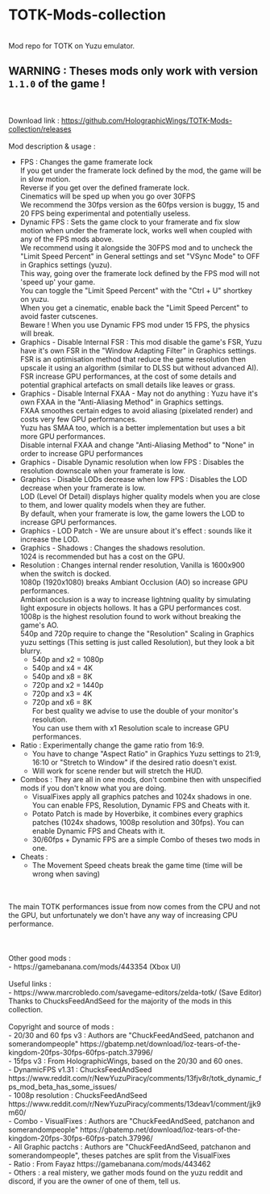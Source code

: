 # TOTK-Mods-collection
</br>Mod repo for TOTK on Yuzu emulator.
</br><h2><b>WARNING : Theses mods only work with version `1.1.0` of the game !</b></h2>
</br>
</br>Download link : https://github.com/HolographicWings/TOTK-Mods-collection/releases
</br>
</br>Mod description & usage :
- FPS : Changes the game framerate lock
	</br>If you get under the framerate lock defined by the mod, the game will be in slow motion.
	</br>Reverse if you get over the defined framerate lock.
	</br>Cinematics will be sped up when you go over 30FPS
	</br>We recommend the 30fps version as the 60fps version is buggy, 15 and 20 FPS being experimental and potentially useless.
- Dynamic FPS : Sets the game clock to your framerate and fix slow motion when under the framerate lock, works well when coupled with any of the FPS mods above.
	</br>We recommend using it alongside the 30FPS mod and to uncheck the "Limit Speed Percent" in General settings and set "VSync Mode" to OFF in Graphics settings (yuzu).
	</br>This way, going over the framerate lock defined by the FPS mod will not 'speed up' your game.
	</br>You can toggle the "Limit Speed Percent" with the "Ctrl + U" shortkey on yuzu.
	</br>When you get a cinematic, enable back the "Limit Speed Percent" to avoid faster cutscenes.
	</br>Beware ! When you use Dynamic FPS mod under 15 FPS, the physics will break.
- Graphics - Disable Internal FSR : This mod disable the game's FSR, Yuzu have it's own FSR in the "Window Adapting Filter" in Graphics settings.
	</br>FSR is an optimisation method that reduce the game resolution then upscale it using an algorithm (similar to DLSS but without advanced AI).
	</br>FSR increase GPU performances, at the cost of some details and potential graphical artefacts on small details like leaves or grass.
- Graphics - Disable Internal FXAA - May not do anything : Yuzu have it's own FXAA in the "Anti-Aliasing Method" in Graphics settings.
	</br>FXAA smoothes certain edges to avoid aliasing (pixelated render) and costs very few GPU performances.
	</br>Yuzu has SMAA too, which is a better implementation but uses a bit more GPU performances.
	</br>Disable internal FXAA and change "Anti-Aliasing Method" to "None" in order to increase GPU performances
- Graphics - Disable Dynamic resolution when low FPS : Disables the resolution downscale when your framerate is low.
- Graphics - Disable LODs decrease when low FPS : Disables the LOD decrease when your framerate is low.
	</br>LOD (Level Of Detail) displays higher quality models when you are close to them, and lower quality models when they are futher.
	</br>By default, when your framerate is low, the game lowers the LOD to increase GPU performances.
- Graphics - LOD Patch - We are unsure about it's effect : sounds like it increase the LOD.
- Graphics - Shadows : Changes the shadows resolution.
	</br>1024 is recommended but has a cost on the GPU.
- Resolution : Changes internal render resolution, Vanilla is 1600x900 when the switch is docked.
	</br>1080p (1920x1080) breaks Ambiant Occlusion (AO) so increase GPU performances.
	</br>Ambiant occlusion is a way to increase lightning quality by simulating light exposure in objects hollows. It has a GPU performances cost.
	</br>1008p is the highest resolution found to work without breaking the game's AO.
	</br>540p and 720p require to change the "Resolution" Scaling in Graphics yuzu settings (This setting is just called Resolution), but they look a bit blurry.
	- 540p and x2 = 1080p
	- 540p and x4 = 4K
	- 540p and x8 = 8K
	- 720p and x2 = 1440p
	- 720p and x3 = 4K
	- 720p and x6 = 8K
	</br>For best quality we advise to use the double of your monitor's resolution.
	</br>You can use them with x1 Resolution scale to increase GPU performances.
- Ratio : Experimentally change the game ratio from 16:9.
	- You have to change "Aspect Ratio" in Graphics Yuzu settings to 21:9, 16:10 or "Stretch to Window" if the desired ratio doesn't exist.
	- Will work for scene render but will stretch the HUD.
- Combos : They are all in one mods, don't combine then with unspecified mods if you don't know what you are doing.
	- VisualFixes apply all graphics patches and 1024x shadows in one. You can enable FPS, Resolution, Dynamic FPS and Cheats with it.
	- Potato Patch is made by Hoverbike, it combines every graphics patches (1024x shadows, 1008p resolution and 30fps). You can enable Dynamic FPS and Cheats with it.
	- 30/60fps + Dynamic FPS are a simple Combo of theses two mods in one.
- Cheats :
	- The Movement Speed cheats break the game time (time will be wrong when saving)
</br>
</br>The main TOTK performances issue from now comes from the CPU and not the GPU, but unfortunately we don't have any way of increasing CPU performance.
</br>
</br>
</br>
</br>Other good mods :
</br>- https://gamebanana.com/mods/443354 (Xbox UI)
</br>
</br>Useful links :
</br>- https://www.marcrobledo.com/savegame-editors/zelda-totk/ (Save Editor)
</br>Thanks to ChucksFeedAndSeed for the majority of the mods in this collection.
</br>
</br>Copyright and source of mods :
</br>- 20/30 and 60 fps v3 : Authors are "ChuckFeedAndSeed, patchanon and somerandompeople" https://gbatemp.net/download/loz-tears-of-the-kingdom-20fps-30fps-60fps-patch.37996/
</br>- 15fps v3 : From HolographicWings, based on the 20/30 and 60 ones.
</br>- DynamicFPS v1.31 : ChucksFeedAndSeed https://www.reddit.com/r/NewYuzuPiracy/comments/13fjv8r/totk_dynamic_fps_mod_beta_has_some_issues/
</br>- 1008p resolution : ChucksFeedAndSeed https://www.reddit.com/r/NewYuzuPiracy/comments/13deav1/comment/jjk9m60/
</br>- Combo - VisualFixes : Authors are "ChuckFeedAndSeed, patchanon and somerandompeople" https://gbatemp.net/download/loz-tears-of-the-kingdom-20fps-30fps-60fps-patch.37996/
</br>- All Graphic pactchs : Authors are "ChuckFeedAndSeed, patchanon and somerandompeople", theses patches are split from the VisualFixes
</br>- Ratio : From Fayaz https://gamebanana.com/mods/443462
</br>- Others : a real mistery, we gather mods found on the yuzu reddit and discord, if you are the owner of one of them, tell us.
